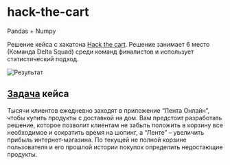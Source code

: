 # hack-the-cart
Pandas + Numpy

Решение кейса с хакатона [Hack the cart]. Решение занимает 6 место (Команда Delta Squad) среди команд финалистов и использует статистический подход.

![Результат](https://user-images.githubusercontent.com/14166140/181800903-4304757a-a3c7-44e0-9fac-d5ea9a109eab.jpg)

## [Задача] кейса
Тысячи клиентов ежедневно заходят в приложение “Лента Онлайн”, чтобы купить продукты с доставкой на дом. Вам предстоит разработать решение, которое позволит клиентам не забыть положить в корзину все необходимое и сократить время на шопинг, а “Ленте” – увеличить прибыль интернет-магазина.
По текущей не полной корзине пользователя и его прошлой истории покупок определить недостающие продукты.

[Hack the cart]: https://hackthecart.ru/
[Задача]: https://russianhackers.notion.site/9ac364e058084992831c5715755cb4f3
